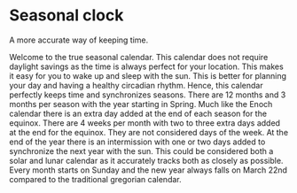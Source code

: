 # Seasonal clock
 A more accurate way of keeping time.

  Welcome to the true seasonal calendar. This calendar does not require daylight savings as the time is always
  perfect for your location. This makes it easy for you to wake up and sleep with the sun. This is better for
  planning your day and having a healthy circadian rhythm. Hence, this calendar perfectly keeps time and synchronizes
  seasons. There are 12 months and 3 months per season with the year starting in Spring. Much like the Enoch calendar
  there is an extra day added at the end of each season for the equinox. There are 4 weeks per month with two to three
  extra days added at the end for the equinox. They are not considered days of the week. At the end of the year there
  is an intermission with one or two days added to synchronize the next year with the sun. This could be considered
  both a solar and lunar calendar as it accurately tracks both as closely as possible. Every month starts on Sunday
  and the new year always falls on March 22nd compared to the traditional gregorian calendar.